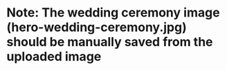 # Note: The wedding ceremony image (hero-wedding-ceremony.jpg) should be manually saved from the uploaded image
